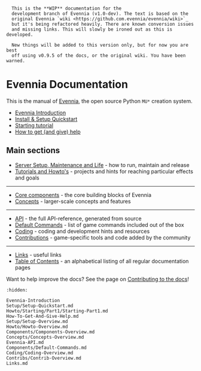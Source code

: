 
```{warning}

  This is the **WIP** documentation for the
  development branch of Evennia (v1.0-dev). The text is based on the
  original Evennia `wiki <https://github.com.evennia/evennia/wiki>`_
  but it's being refactored heavily. There are known conversion issues
  and missing links. This will slowly be ironed out as this is developed.

  New things will be added to this version only, but for now you are best
  off using v0.9.5 of the docs, or the original wiki. You have been warned.
```

# Evennia Documentation

This is the manual of [Evennia](https://www.evennia.com), the open source Python
`MU*` creation system.

- [Evennia Introduction](./Evennia-Introduction.md)
- [Install & Setup Quickstart](Setup/Setup-Quickstart.md)
- [Starting tutorial](Howto/Starting/Part1/Starting-Part1.md)
- [How to get (and give) help](./How-To-Get-And-Give-Help.md)

## Main sections

- [Server Setup, Maintenance and Life](Setup/Setup-Overview.md) - how to run, maintain and release
- [Tutorials and Howto's](Howto/Howto-Overview.md) - projects and hints for reaching particular effects and goals
----
- [Core components](Components/Components-Overview.md) - the core building blocks of Evennia
- [Concepts](Concepts/Concepts-Overview.md) - larger-scale concepts and features
----
- [API](./Evennia-API.md) - the full API-reference, generated from source
- [Default Commands](Components/Default-Commands.md) - list of game commands included out of the box
- [Coding](Coding/Coding-Overview.md) - coding and development hints and resources
- [Contributions](Contribs/Contrib-Overview.md) - game-specific tools and code added by the community
----
- [Links](./Links.md) - useful links
- [Table of Contents](./toc.md) - an alphabetical listing of all regular documentation pages

Want to help improve the docs? See the page on [Contributing to the docs](./Contributing-Docs.md)!


```{toctree}
:hidden:

Evennia-Introduction
Setup/Setup-Quickstart.md
Howto/Starting/Part1/Starting-Part1.md
How-To-Get-And-Give-Help.md
Setup/Setup-Overview.md
Howto/Howto-Overview.md
Components/Components-Overview.md
Concepts/Concepts-Overview.md
Evennia-API.md
Components/Default-Commands.md
Coding/Coding-Overview.md
Contribs/Contrib-Overview.md
Links.md

```
